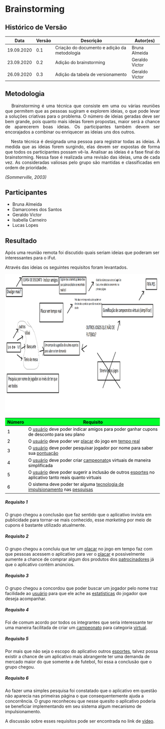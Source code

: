 # **Brainstorming**

## Histórico de Versão
<table class="table table-striped border">
    <thead>
        <th>Data</th> 
        <th>Versão </th> 
        <th>Descrição</th> 
        <th>Autor(es)</th>
    </thead>
    <tbody>
        <tr>
            <td> 19.09.2020 </td>
            <td>  0.1   </td>
            <td> Criação do documento e adição da metodologia</td>
            <td> Bruna Almeida  </td>
        </tr>
        <tr>
            <td> 23.09.2020 </td>
            <td>  0.2   </td>
            <td> Adição do brainstorming </td>
            <td> Geraldo Victor  </td>
        </tr>
        <tr>
            <td> 26.09.2020 </td>
            <td>  0.3   </td>
            <td> Adição da tabela de versionamento</td>
            <td> Geraldo Victor </td>
        </tr>
    </tbody>
</table>


<div class="line"></div>

## Metodologia

 <div>
    <p align="justify">&emsp;
    Brainstorming é uma técnica que consiste em uma ou várias reuniões que permitem que as pessoas sugiram e explorem ideias, o que pode levar a soluções criativas para o problema. O número de ideias geradas deve ser bem grande, pois quanto mais ideias forem propostas, maior será a chance de aparecerem boas ideias. Os participantes também devem ser encorajados a combinar ou enriquecer as ideias uns dos outros.</p>
    <p align="justify">&emsp;
    Nesta técnica é designada uma pessoa para registrar todas as ideias. À medida que as ideias forem surgindo, elas devem ser expostas de forma que todos os participantes possam vê-la. Analisar as ideias é a fase final do brainstorming. Nessa fase é realizada uma revisão das ideias, uma de cada vez. As consideradas valiosas pelo grupo são mantidas e classificadas em ordem de prioridade.
    </p>
    <p align="justify"><em>(Sommerville, 2003)</em> </p>

 </div>

<div class="line"></div>

## Participantes

* Bruna Almeida
* Damarcones dos Santos
* Geraldo Victor
* Isabella Carneiro
* Lucas Lopes

<div class="line"></div>

##  Resultado

Após uma reunião remota foi discutido quais seriam ideias que poderam ser interessantes para o iFut.

Através das ideias os seguintes requisitos foram levantados.

<img  src="../../images/brainstorming.png" width="800" height="450">

<table class="table table-striped border" style="color:black;">
    <thead style="background-color: #00ff2b;">
        <th>Número</th>
        <th>Requisito</th>
    </thead>
    <tbody>
        <tr>
            <td>1  </td> <td>O  <a href="../../modelagem/lexico/#usuario">usuário</a> deve poder indicar amigos para poder ganhar cupons de desconto para seu plano</td>
        </tr>
        <tr>
            <td>2  </td> <td>O  <a href="../../modelagem/lexico/#usuario">usuário</a> deve poder ver  <a href="../../modelagem/lexico/#placar">placar</a> do jogo em  <a href="../../modelagem/lexico/#tempo-real">tempo real</a></td>
        </tr>
        <tr>
            <td>3  </td> <td>O  <a href="../../modelagem/lexico/#usuario">usuário</a> deve poder pesquisar jogador por nome para saber sua  <a href="../../modelagem/lexico/#pontuacao">pontuação</a></td>
        </tr>
        <tr>
            <td>4  </td> <td>O  <a href="../../modelagem/lexico/#usuario">usuário</a> deve poder criar <a href="../../modelagem/lexico/#campeonato">campeonato</a>s virtuais de maneira simplificada</td>
        </tr>
        <tr>
            <td>5  </td> <td>O  <a href="../../modelagem/lexico/#usuario">usuário</a> deve poder sugerir a inclusão de outros  <a href="../../modelagem/lexico/#esportes">esportes</a> no aplicativo tanto reais quanto virtuais</td>
        </tr>
        <tr>
            <td>6  </td> <td>O sistema deve poder ter alguma  <a href="../../modelagem/lexico/#tecnologia-de-impulsionamento">tecnologia de impulsionamento</a> nas  <a href="../../modelagem/lexico/#pesquisas">pesquisas</a></td>
        </tr>
    </tbody>
</table>

##### Requisito 1
O grupo chegou a conclusão que faz sentido que o aplicativo invista em publicidade para tornar-se mais conhecido, esse <i>marketing</i> por meio de cupons é bastante utilizado atualmente.
##### Requisito 2
O grupo chegou a concluiu que ter um  <a href="../../modelagem/lexico/#placar">placar</a> no jogo em tempo faz com que pessoas acessem o aplicativo para ver o  <a href="../../modelagem/lexico/#placar">placar</a> e possivelmente aumente a chance de comprar algum dos produtos dos  <a href="../../modelagem/lexico/#patrocinadores">patrocinadores</a> já que o aplicativo contém anúncios.
##### Requisito 3
O grupo chegou a concordou que poder buscar um jogador pelo nome traz facilidade ao  <a href="../../modelagem/lexico/#usuario">usuário</a> para que ele ache as  <a href="../../modelagem/lexico/#estatisticas">estatísticas</a> do jogador que deseja acompanhar.
##### Requisito 4
Foi de comum acordo por todos os integrantes que seria interessante ter uma maneira facilitada de criar um <a href="../../modelagem/lexico/#campeonato">campeonato</a> para categoria <a href="../../modelagem/lexico/#virtual">virtual</a>.
##### Requisito 5
Por mais que não seja o escopo do aplicativo outros  <a href="../../modelagem/lexico/#esportes">esportes</a>, talvez possa existir a chance de um aplicativo mais abrangente ter uma demanda de mercado maior do que somente a de futebol, foi essa a conclusão que o grupo chegou. 
##### Requisito 6
Ao fazer uma simples pesquisa foi constatado que o aplicativo em questão não aparecia nas primeiras página o que consequentemente ajuda a concorrência. O grupo reconheceu que nesse quesito o aplicativo poderia se beneficiar implementando em seu sistema algum mecanismo de impulsionamento.

A discussão sobre esses requisitos pode ser encontrada no link de [video](https://youtu.be/rwG9vel-nCk "Discursão para brainstorm").
